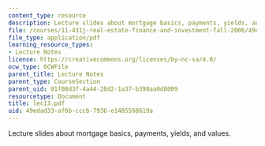 ```yaml
---
content_type: resource
description: Lecture slides about mortgage basics, payments, yields, and values.
file: /courses/11-431j-real-estate-finance-and-investment-fall-2006/49edad33af6bcccb7936e1485598619a_lec13.pdf
file_type: application/pdf
learning_resource_types:
- Lecture Notes
license: https://creativecommons.org/licenses/by-nc-sa/4.0/
ocw_type: OCWFile
parent_title: Lecture Notes
parent_type: CourseSection
parent_uid: 01f08d3f-4a44-28d2-1a37-b398aa0d8009
resourcetype: Document
title: lec13.pdf
uid: 49edad33-af6b-cccb-7936-e1485598619a
---
```

Lecture slides about mortgage basics, payments, yields, and values.